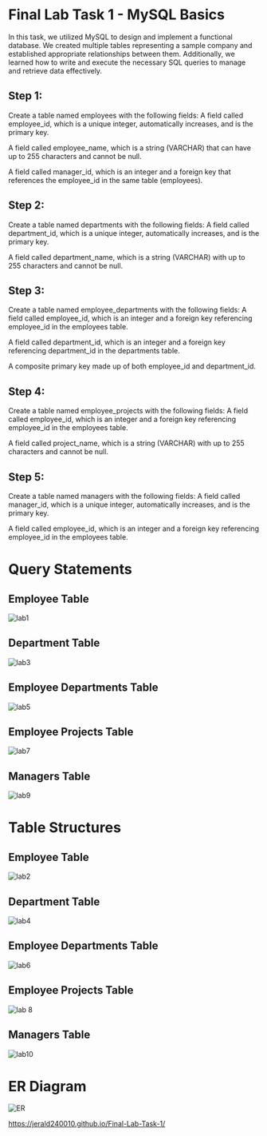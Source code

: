 # Final Lab Task 1 - MySQL Basics
In this task, we utilized MySQL to design and implement a functional database. We created multiple tables representing a sample company and established appropriate relationships between them. Additionally, we learned how to write and execute the necessary SQL queries to manage and retrieve data effectively.
## Step 1:
Create a table named employees with the following fields:
A field called employee_id, which is a unique integer, automatically increases, and is the primary key.

A field called employee_name, which is a string (VARCHAR) that can have up to 255 characters and cannot be null.

A field called manager_id, which is an integer and a foreign key that references the employee_id in the same table (employees).

## Step 2:
Create a table named departments with the following fields:
A field called department_id, which is a unique integer, automatically increases, and is the primary key.

A field called department_name, which is a string (VARCHAR) with up to 255 characters and cannot be null.
## Step 3:
Create a table named employee_departments with the following fields:
A field called employee_id, which is an integer and a foreign key referencing employee_id in the employees table.

A field called department_id, which is an integer and a foreign key referencing department_id in the departments table.

A composite primary key made up of both employee_id and department_id.
## Step 4:
Create a table named employee_projects with the following fields:
A field called employee_id, which is an integer and a foreign key referencing employee_id in the employees table.

A field called project_name, which is a string (VARCHAR) with up to 255 characters and cannot be null.
## Step 5:
Create a table named managers with the following fields:
A field called manager_id, which is a unique integer, automatically increases, and is the primary key.

A field called employee_id, which is an integer and a foreign key referencing employee_id in the employees table.

# Query Statements
## Employee Table

![lab1](https://github.com/user-attachments/assets/9dab3f77-f82c-44d6-94a4-bd395bbe2e2c)

## Department Table

![lab3](https://github.com/user-attachments/assets/e2564d00-ba9b-4907-b6af-b03796d5bc73)

## Employee Departments Table


![lab5](https://github.com/user-attachments/assets/77829342-0772-4949-8006-16ebc639a358)


## Employee Projects Table

![lab7](https://github.com/user-attachments/assets/de199ca3-c870-45db-b6ba-60db8753f942)

## Managers Table

![lab9](https://github.com/user-attachments/assets/886bec54-436d-44bb-8c14-65909f92eb24)


# Table Structures

## Employee Table

![lab2](https://github.com/user-attachments/assets/4e83bb49-1d6b-4f7f-96a5-eee684934cf5)

## Department Table

![lab4](https://github.com/user-attachments/assets/9991ff4d-71bb-4d13-92da-fc4b03325faa)

## Employee Departments Table

![lab6](https://github.com/user-attachments/assets/03b8bfea-d7c8-4a80-8dfe-4a6ae3a2657d)

## Employee Projects Table

![lab 8](https://github.com/user-attachments/assets/837cb78e-cb8a-4ecf-b7bf-07a37f9672db)

## Managers Table

![lab10](https://github.com/user-attachments/assets/b35c00bd-417a-45e3-8070-c56d217aed4d)

# ER Diagram





![ER](https://github.com/user-attachments/assets/cb948105-1168-40a2-b2d9-05533338e3cb)


https://jerald240010.github.io/Final-Lab-Task-1/












